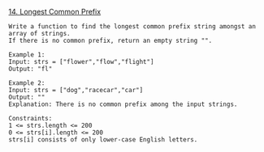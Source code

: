 [14. Longest Common Prefix](https://leetcode.com/problems/longest-common-prefix/)

```
Write a function to find the longest common prefix string amongst an array of strings.
If there is no common prefix, return an empty string "".

Example 1:
Input: strs = ["flower","flow","flight"]
Output: "fl"

Example 2:
Input: strs = ["dog","racecar","car"]
Output: ""
Explanation: There is no common prefix among the input strings.

Constraints:
1 <= strs.length <= 200
0 <= strs[i].length <= 200
strs[i] consists of only lower-case English letters.
```
